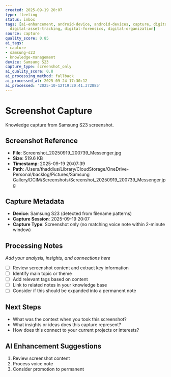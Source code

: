 ```yaml
---
created: 2025-09-19 20:07
type: fleeting
status: inbox
tags: [ai-enhancement, android-device, android-devices, capture, digital-asset-management,
  digital-asset-tracking, digital-forensics, digital-organization]
source: capture
quality_score: 0.85
ai_tags:
- capture
- samsung-s23
- knowledge-management
device: Samsung S23
capture_type: screenshot_only
ai_quality_score: 0.8
ai_processing_method: fallback
ai_processed_at: 2025-09-24 17:30:12
ai_processed: '2025-10-12T19:20:41.372885'
---
```

# Screenshot Capture

Knowledge capture from Samsung S23 screenshot.

## Screenshot Reference

- **File**: Screenshot_20250919_200739_Messenger.jpg
- **Size**: 519.6 KB
- **Timestamp**: 2025-09-19 20:07:39
- **Path**: /Users/thaddius/Library/CloudStorage/OneDrive-Personal/backlog/Pictures/Samsung Gallery/DCIM/Screenshots/Screenshot_20250919_200739_Messenger.jpg

## Capture Metadata

- **Device**: Samsung S23 (detected from filename patterns)
- **Capture Session**: 2025-09-19 20:07
- **Capture Type**: Screenshot only (no matching voice note within 2-minute window)

## Processing Notes

*Add your analysis, insights, and connections here*

- [ ] Review screenshot content and extract key information
- [ ] Identify main topic or theme
- [ ] Add relevant tags based on content
- [ ] Link to related notes in your knowledge base
- [ ] Consider if this should be expanded into a permanent note

## Next Steps

- What was the context when you took this screenshot?
- What insights or ideas does this capture represent?
- How does this connect to your current projects or interests?



## AI Enhancement Suggestions

1. Review screenshot content
2. Process voice note
3. Consider promotion to permanent
